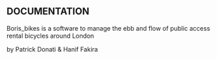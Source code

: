 DOCUMENTATION
------------------

Boris_bikes is a software to manage the ebb and flow of public access rental bicycles around London

by Patrick Donati & Hanif Fakira
